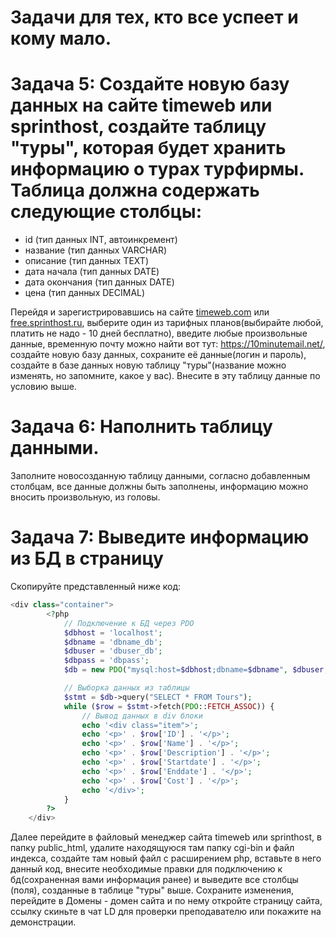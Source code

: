 # Задачи для тех, кто все успеет и кому мало.

# Задача 5: Создайте новую базу данных на сайте timeweb или sprinthost, создайте таблицу "туры", которая будет хранить информацию о турах турфирмы. Таблица должна содержать следующие столбцы:

- id (тип данных INT, автоинкремент)
- название (тип данных VARCHAR)
- описание (тип данных TEXT)
- дата начала (тип данных DATE)
- дата окончания (тип данных DATE)
- цена (тип данных DECIMAL)

Перейдя и зарегистрировавшись на сайте [timeweb.com](https://timeweb.com/ru/) или [free.sprinthost.ru](https://ru.hostings.info/go/free.sprinthost.ru.html), выберите один из тарифных планов(выбирайте любой, платить не надо - 10 дней бесплатно), введите любые произвольные данные, временную почту можно найти вот тут: https://10minutemail.net/, создайте новую базу данных, сохраните её данные(логин и пароль), создайте в базе данных новую таблицу "туры"(название можно изменять, но запомните, какое у вас). Внесите в эту таблицу данные по условию выше.

# Задача 6: Наполнить таблицу данными.

Заполните новосозданную таблицу данными, согласно добавленным столбцам, все данные должны быть заполнены, информацию можно вносить произвольную, из головы.

# Задача 7: Выведите информацию из БД в страницу

Скопируйте представленный ниже код:
```php
<div class="container">
		<?php
			// Подключение к БД через PDO
			$dbhost = 'localhost';
			$dbname = 'dbname_db';
			$dbuser = 'dbuser_db';
			$dbpass = 'dbpass';
			$db = new PDO("mysql:host=$dbhost;dbname=$dbname", $dbuser, $dbpass);

			// Выборка данных из таблицы
			$stmt = $db->query("SELECT * FROM Tours");
			while ($row = $stmt->fetch(PDO::FETCH_ASSOC)) {
				// Вывод данных в div блоки
				echo '<div class="item">';
				echo '<p>' . $row['ID'] . '</p>';
				echo '<p>' . $row['Name'] . '</p>';
				echo '<p>' . $row['Description'] . '</p>';
				echo '<p>' . $row['Startdate'] . '</p>';
				echo '<p>' . $row['Enddate'] . '</p>';
				echo '<p>' . $row['Cost'] . '</p>';
				echo '</div>';
			}
		?>
	</div>
```
Далее перейдите в файловый менеджер сайта timeweb или sprinthost, в папку public_html, удалите находящуюся там папку cgi-bin и файл индекса, создайте там новый файл с расширением php, вставьте в него данный код, внесите необходимые правки для подключению к бд(сохраненная вами информация ранее) и выведите все столбцы (поля), созданные в таблице "туры" выше. Сохраните изменения, перейдите в Домены - домен сайта и по нему откройте страницу сайта, ссылку скиньте в чат LD для проверки преподавателю или покажите на демонстрации.



